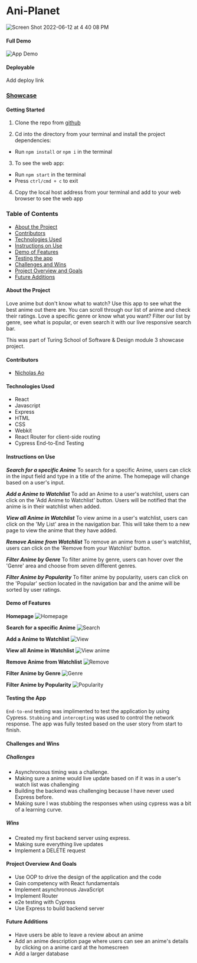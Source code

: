# Ani-Planet
![Screen Shot 2022-06-12 at 4 40 08 PM](https://user-images.githubusercontent.com/89413678/173256442-0b296689-1a34-48e7-a48d-56aa01a4cbc9.png)


#### Full Demo
![App Demo](https://user-images.githubusercontent.com/89413678/173257353-08a61b25-acd9-4528-811f-731f1402d44e.gif)

#### Deployable
Add deploy link
### [Showcase]()

#### Getting Started
1. Clone the repo from [github](https://github.com/aominhlong/Showcase)

2. Cd into the directory from your terminal and install the project dependencies:
- Run `npm install` or `npm i` in the terminal

3. To see the web app:
- Run `npm start` in the terminal
- Press `ctrl/cmd + c` to exit

4. Copy the local host address from your terminal and add to your web browser to see the web app

### Table of Contents
- [About the Project](#about-the-project)
- [Contributors](#contributors)
- [Technologies Used](#technologies-used)
- [Instructions on Use](#instructions-on-use)
- [Demo of Features](#demo-of-features)
- [Testing the app](#testing-the-app)
- [Challenges and Wins](#challenges-and-wins)
- [Project Overview and Goals](#project-overview-and-goals)
- [Future Additions](#future-additions)

#### About the Project
Love anime but don't know what to watch? Use this app to see what the best anime out there are. You can scroll through our list of anime and check their ratings. Love a specific genre or know what you want? Filter our list by genre, see what is popular, or even search it with our live responsive search bar. 

This was part of Turing School of Software & Design module 3 showcase project. 

#### Contributors
 - [Nicholas Ao](https://github.com/aominhlong)

#### Technologies Used
- React
- Javascript
- Express 
- HTML
- CSS
- Webkit
- React Router for client-side routing
- Cypress End-to-End Testing

#### Instructions on Use

**_Search for a specific Anime_**
To search for a specific Anime, users can click in the input field and type in a title of the anime. The homepage will change based on a user's input.

**_Add a Anime to Watchlist_**
To add an Anime to a user's watchlist, users can click on the 'Add Anime to Watchlist' button. Users will be notified that the anime is in their watchlist when added. 

**_View all Anime in Watchlist_**
To view anime in a user's watchlist, users can click on the 'My List' area in the navigation bar. This will take them to a new page to view the anime that they have added.

**_Remove Anime from Watchlist_**
To remove an anime from a user's watchlist, users can click on the 'Remove from your Watchlist' button. 

**_Filter Anime by Genre_**
To filter anime by genre, users can hover over the 'Genre' area and choose from seven different genres.

**_Filter Anime by Popularity_**
To filter anime by popularity, users can click on the 'Popular' section located in the navigation bar and the anime will be sorted by user ratings. 

#### Demo of Features
**Homepage**
![Homepage](https://user-images.githubusercontent.com/89413678/173257404-156f151d-1c81-4af9-91ea-e99eb1d53c07.gif)

**Search for a specific Anime**
![Search](https://user-images.githubusercontent.com/89413678/173257433-c81ec5c2-a0d4-4ea0-b61d-b0be73573362.gif)

**Add a Anime to Watchlist**
![View ](https://user-images.githubusercontent.com/89413678/173257530-717b4c99-d281-4dc2-ad34-89d115e9e670.gif)


**View all Anime in Watchlist**
![View anime](https://user-images.githubusercontent.com/89413678/173257587-a090fdb7-5071-413b-ae97-3c14d35958d8.gif)

**Remove Anime from Watchlist**
![Remove](https://user-images.githubusercontent.com/89413678/173257635-31a048ee-682b-4fb4-8e15-84ba7f3571cf.gif)

**Filter Anime by Genre**
![Genre](https://user-images.githubusercontent.com/89413678/173257659-75992914-7e95-4e3a-b112-279ad838cbc6.gif)

**Filter Anime by Popularity**
![Popularity](https://user-images.githubusercontent.com/89413678/173257673-a021da1b-28cc-4469-8f52-fbf923828106.gif)

#### Testing the App
`End-to-end` testing was implimented to test the application by using Cypress. `Stubbing` and `intercepting` was used to control the network response. The app was fully tested based on the user story from start to finish. 

#### Challenges and Wins

##### Challenges
- Asynchronous timing was a challenge.
- Making sure a anime would live update based on if it was in a user's watch list was challenging
- Building the backend was challenging because I have never used Express before.
- Making sure I was stubbing the responses when using cypress was a bit of a learning curve.

##### Wins
- Created my first backend server using express.
- Making sure everything live updates
- Implement a DELETE request


#### Project Overview And Goals
- Use OOP to drive the design of the application and the code
- Gain competency with React fundamentals
- Implement asynchronous JavaScript
- Implement Router
- e2e testing with Cypress
- Use Express to build backend server

#### Future Additions
- Have users be able to leave a review about an anime
- Add an anime description page where users can see an anime's details by clicking on a anime card at the homescreen
- Add a larger database
